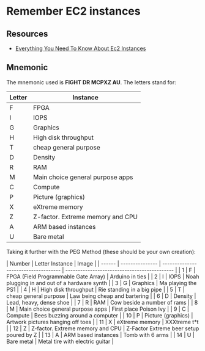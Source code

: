 # Remember EC2 instances

## Resources

- [Everything You Need To Know About Ec2 Instances](https://www.logicata.com/blog/aws-ec2-everything-you-need-to-know-about-ec2-instances/)

## Mnemonic

The mnemonic used is **FIGHT DR MCPXZ AU**. The letters stand for:

| Letter | Instance                         |
| ------ | -------------------------------- |
| F      | FPGA                             |
| I      | IOPS                             |
| G      | Graphics                         |
| H      | High disk throughput             |
| T      | cheap general purpose            |
| D      | Density                          |
| R      | RAM                              |
| M      | Main choice general purpose apps |
| C      | Compute                          |
| P      | Picture (graphics)               |
| X      | eXtreme memory                   |
| Z      | Z-factor. Extreme memory and CPU |
| A      | ARM based instances              |
| U      | Bare metal                       |

Taking it further with the PEG Method (these should be your own creation):

| Number | Letter Instance | Image                                |
| ------ | --------------- | ------------------------------------ | -------------------------------------------- |
| 1      | F               | FPGA (Field Programmable Gate Array) | Arduino in ties                              |
| 2      | I               | IOPS                                 | Noah plugging in and out of a hardware synth |
| 3      | G               | Graphics                             | Ma playing the PS1                           |
| 4      | H               | High disk throughput                 | Rie standing in a big pipe                   |
| 5      | T               | cheap general purpose                | Law being cheap and bartering                |
| 6      | D               | Density                              | Lead, heavy, dense shoe                      |
| 7      | R               | RAM                                  | Cow beside a number of rams                  |
| 8      | M               | Main choice general purpose apps     | First place Poison Ivy                       |
| 9      | C               | Compute                              | Bees buzzing around a computer               |
| 10     | P               | Picture (graphics)                   | Artwork pictures hanging off toes            |
| 11     | X               | eXtreme memory                       | XXXtreme t\*t                                |
| 12     | Z               | Z-factor. Extreme memory and CPU     | Z-Factor Extreme beer setup poured by Z      |
| 13     | A               | ARM based instances                  | Tomb with 6 arms                             |
| 14     | U               | Bare metal                           | Metal tire with electric guitar              |
